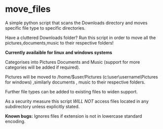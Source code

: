# move_files
A simple python script that scans the Downloads directory and moves specific file type to specific directories.


Have a cluttered Downloads folder?
Run this script in order to move all the pictures,documents,music to their respective folders!

**Currently availaible for linux and windows systems**

Categorises into Pictures Documents and Music (support for more categories will be added if required).

Pictures will be moved to /home/$user/Pictures (c:\user\username\Pictures for windows) ,similarly documents , music to their respective folders.

Further file types can be added to existing files to widen support.

As a security measure this script *WILL NOT* access files located in any subdirectory unless explicitly stated.

__Known bugs:__
Ignores files if extension is not in lowercase standard encoding.

